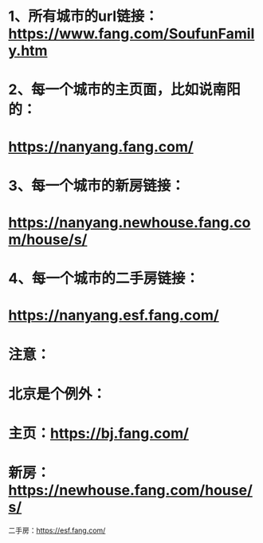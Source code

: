 # 1、所有城市的url链接：https://www.fang.com/SoufunFamily.htm
# 2、每一个城市的主页面，比如说南阳的：
#      https://nanyang.fang.com/
# 3、每一个城市的新房链接：
#      https://nanyang.newhouse.fang.com/house/s/
# 4、每一个城市的二手房链接：
#      https://nanyang.esf.fang.com/

# 注意：
# 北京是个例外：
# 主页：https://bj.fang.com/
# 新房：https://newhouse.fang.com/house/s/
二手房：https://esf.fang.com/
